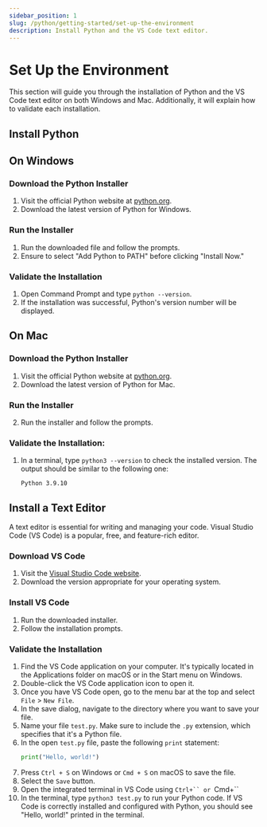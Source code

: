 ```yaml
---
sidebar_position: 1
slug: /python/getting-started/set-up-the-environment
description: Install Python and the VS Code text editor.
---
```


# Set Up the Environment

This section will guide you through the installation of Python and the VS Code text editor on both Windows and Mac. Additionally, it will explain how to validate each installation.

## Install Python

## On Windows

### Download the Python Installer

1. Visit the official Python website at [python.org](https://www.python.org/downloads/).
2. Download the latest version of Python for Windows.

### Run the Installer

1. Run the downloaded file and follow the prompts.
2. Ensure to select "Add Python to PATH" before clicking "Install Now."

### Validate the Installation

1. Open Command Prompt and type `python --version`.
2. If the installation was successful, Python's version number will be displayed.


## On Mac

### Download the Python Installer

1. Visit the official Python website at [python.org](https://www.python.org/downloads/).
2. Download the latest version of Python for Mac.

### Run the Installer

2. Run the installer and follow the prompts.

### Validate the Installation:

1. In a terminal, type `python3 --version` to check the installed version. The output should be similar to the following one:
    ```
    Python 3.9.10
    ```


## Install a Text Editor

A text editor is essential for writing and managing your code. Visual Studio Code (VS Code) is a popular, free, and feature-rich editor.


### Download VS Code

1. Visit the [Visual Studio Code website](https://code.visualstudio.com/).
2. Download the version appropriate for your operating system.

### Install VS Code

1. Run the downloaded installer.
2. Follow the installation prompts.

### Validate the Installation

1. Find the VS Code application on your computer. It's typically located in the Applications folder on macOS or in the Start menu on Windows.
2. Double-click the VS Code application icon to open it.
3. Once you have VS Code open, go to the menu bar at the top and select `File` > `New File`. 
4. In the save dialog, navigate to the directory where you want to save your file.
5. Name your file `test.py`. Make sure to include the `.py` extension, which specifies that it's a Python file.
6. In the open `test.py` file, paste the following `print` statement:
    ```py
    print("Hello, world!")
    ```
7. Press `Ctrl + S` on Windows or `Cmd + S` on macOS to save the file.
8. Select the `Save` button.
9. Open the integrated terminal in VS Code using `Ctrl+`` or `Cmd+``
10. In the terminal, type `python3 test.py` to run your Python code. If VS Code is correctly installed and configured with Python, you should see "Hello, world!" printed in the terminal.